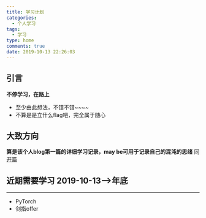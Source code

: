 ```yaml
---
title: 学习计划
categories:
  - 个人学习
tags:
  - 学习
type: home
comments: true
date: 2019-10-13 22:26:03
---
```


## 引言
**不停学习，在路上**
- 至少由此想法，不错不错~~~~
- 不算是是立什么flag吧，完全属于随心

## 大致方向
**算是该个人blog第一篇的详细学习记录，may be可用于记录自己的混沌的思绪**
同 [开篇](../_posts/First-Page.md)

## 近期需要学习 2019-10-13-->年底
---
- PyTorch
- 剑指offer
